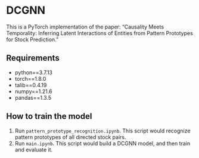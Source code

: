 # DCGNN

This is a PyTorch implementation of the paper: “Causality Meets Temporality: Inferring Latent Interactions of Entities from Pattern Prototypes for Stock Prediction.”


## Requirements
* python==3.7.13
* torch==1.8.0
* talib==0.4.19
* numpy==1.21.6
* pandas==1.3.5


## How to train the model
1. Run `pattern_prototype_recognition.ipynb`.
This script would recognize pattern prototypes of all directed stock pairs.
2. Run `main.ipynb`.
This script would build a DCGNN model, and then train and evaluate it.

